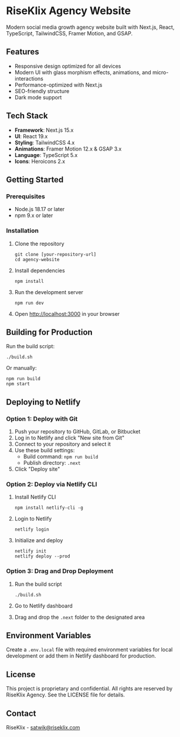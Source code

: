 # RiseKlix Agency Website

Modern social media growth agency website built with Next.js, React, TypeScript, TailwindCSS, Framer Motion, and GSAP.

## Features

- Responsive design optimized for all devices
- Modern UI with glass morphism effects, animations, and micro-interactions
- Performance-optimized with Next.js
- SEO-friendly structure
- Dark mode support

## Tech Stack

- **Framework**: Next.js 15.x
- **UI**: React 19.x
- **Styling**: TailwindCSS 4.x
- **Animations**: Framer Motion 12.x & GSAP 3.x
- **Language**: TypeScript 5.x
- **Icons**: Heroicons 2.x

## Getting Started

### Prerequisites

- Node.js 18.17 or later
- npm 9.x or later

### Installation

1. Clone the repository
   ```
   git clone [your-repository-url]
   cd agency-website
   ```

2. Install dependencies
   ```
   npm install
   ```

3. Run the development server
   ```
   npm run dev
   ```

4. Open [http://localhost:3000](http://localhost:3000) in your browser

## Building for Production

Run the build script:

```
./build.sh
```

Or manually:

```
npm run build
npm start
```

## Deploying to Netlify

### Option 1: Deploy with Git

1. Push your repository to GitHub, GitLab, or Bitbucket
2. Log in to Netlify and click "New site from Git"
3. Connect to your repository and select it
4. Use these build settings:
   - Build command: `npm run build`
   - Publish directory: `.next`
5. Click "Deploy site"

### Option 2: Deploy via Netlify CLI

1. Install Netlify CLI
   ```
   npm install netlify-cli -g
   ```

2. Login to Netlify
   ```
   netlify login
   ```

3. Initialize and deploy
   ```
   netlify init
   netlify deploy --prod
   ```

### Option 3: Drag and Drop Deployment

1. Run the build script
   ```
   ./build.sh
   ```

2. Go to Netlify dashboard
3. Drag and drop the `.next` folder to the designated area

## Environment Variables

Create a `.env.local` file with required environment variables for local development or add them in Netlify dashboard for production.

## License

This project is proprietary and confidential. All rights are reserved by RiseKlix Agency. See the LICENSE file for details.

## Contact

RiseKlix - [satwik@riseklix.com](mailto:contact@riseklix.com)
